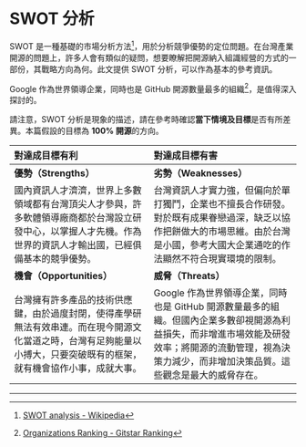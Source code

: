 # SWOT 分析

SWOT 是一種基礎的市場分析方法[^1]，用於分析競爭優勢的定位問題。在台灣產業開源的問題上，許多人會有類似的疑問，想要瞭解把開源納入組識經營的方式的一部份，其戰略方向為何。此文提供 SWOT 分析，可以作為基本的參考資訊。

Google 作為世界領導企業，同時也是 GitHub 開源數量最多的組織[^2]，是值得深入探討的。

請注意，SWOT 分析是現象的描述，請在參考時確認**當下情境及目標**是否有所差異。本篇假設的目標為 **100% 開源**的方向。

| **對達成目標有利** | **對達成目標有害** |
| :--- | :--- |
| **優勢（Strengths）** | **劣勢（Weaknesses）** |
| 國內資訊人才濟濟，世界上多數領域都有台灣頂尖人才參與，許多軟體領導廠商都於台灣設立研發中心，以掌握人才先機。作為世界的資訊人才輸出國，已經俱備基本的競爭優勢。 | 台灣資訊人才實力強，但偏向於單打獨鬥，企業也不擅長合作研發。對於既有成果眷戀過深，缺乏以協作把餅做大的市場思維。由於台灣是小國，參考大國大企業通吃的作法顯然不符合現實環境的限制。 |
| **機會（Opportunities）** | **威脅（Threats）** |
| 台灣擁有許多產品的技術供應鍵，由於過度封閉，使得產學研無法有效串連。而在現今開源文化當道之時，台灣有足夠能量以小搏大，只要突破既有的框架，就有機會協作小事，成就大事。 | Google 作為世界領導企業，同時也是 GitHub 開源數量最多的組織。但國內企業多數卻視開源為利益損失，而非增進市場效能及研發效率；將開源的流動管理，視為決策力減少，而非增加決策品質。這些觀念是最大的威脅存在。 |

---

[^1]:  [SWOT analysis - Wikipedia](https://en.wikipedia.org/wiki/SWOT_analysis)

[^2]:  [Organizations Ranking - Gitstar Ranking](https://gitstar-ranking.com/organizations)

